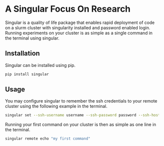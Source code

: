 # A Singular Focus On Research

Singular is a quality of life package that enables rapid deployment of code on a slurm cluster with singularity installed and password enabled login. Running experiments on your cluster is as simple as a single command in the terminal using singular.

## Installation

Singular can be installed using pip.

```bash
pip install singular
```

## Usage

You may configure singular to remember the ssh credentials to your remote cluster using the following example in the terminal.

```bash
singular set --ssh-username username --ssh-password password --ssh-host compute.example.com
```

Running your first command on your cluster is then as simple as one line in the terminal.

```bash
singular remote echo "my first command"
```